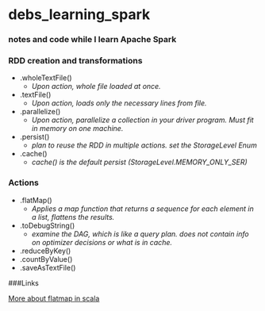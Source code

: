 debs_learning_spark
===================
### notes and code while I learn Apache Spark

### RDD creation and transformations

* .wholeTextFile()
  * *Upon action, whole file loaded at once.*
* .textFile()
  * *Upon action, loads only the necessary lines from file.*
* .parallelize()  
  * *Upon action, parallelize a collection in your driver program. Must fit in memory on one machine.*
* .persist()
    * *plan to reuse the RDD in multiple actions. set the StorageLevel Enum* 
* .cache()  
  * *cache() is the default persist (StorageLevel.MEMORY_ONLY_SER)*


### Actions

* .flatMap()
  * *Applies a map function that returns a sequence for each element in a list, flattens the results.*
* .toDebugString()
  * *examine the DAG, which is like a query plan. does not contain info on optimizer decisions or what is in cache.*  
* .reduceByKey()
* .countByValue()
* .saveAsTextFile()

###Links

[More about flatmap in scala](http://alvinalexander.com/scala/collection-scala-flatmap-examples-map-flatten)
